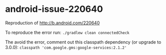 # android-issue-220640
Reproduction of http://b.android.com/220640

To reproduce the error run:
`./gradlew clean connectedCheck`

The avoid the error, comment out this classpath dependency (or upgrade to 3.0.0):
`classpath 'com.google.gms:google-services:2.1.2'`